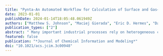 ```yaml
---
title: "Pynta-An Automated Workflow for Calculation of Surface and Gas–Surface Kinetics"
date: 2023-01-01
publishDate: 2024-01-14T18:05:48.061949Z
authors: ["Matthew S. Johnson", "Maciej Gierada", "Eric D. Hermes", "David H. Bross", "Khachik Sargsyan", "Habib N. Najm", "Judit Zádor"]
publication_types: ["2"]
abstract: " Many important industrial processes rely on heterogeneous catalytic systems. However, given all possible catalysts and conditions of interest, it is impractical to optimize most systems experimentally. Automatically generated microkinetic models can be used to efficiently consider many catalysts and conditions. However, these microkinetic models require accurate estimation of many thermochemical and kinetic parameters. Manually calculating these parameters is tedious and error prone, involving many interconnected computations. We present Pynta, a workflow software for automating the calculation of surface and gas–surface reactions. Pynta takes the reactants, products, and atom maps for the reactions of interest, generates sets of initial guesses for all species and saddle points, runs all optimizations, frequency, and IRC calculations, and computes the associated thermochemistry and rate coefficients. It is able to consider all unique adsorption configurations for both adsorbates and saddle points, allowing it to handle high index surfaces and bidentate species. Pynta implements a new saddle point guess generation method called harmonically forced saddle point searching (HFSP). HFSP defines harmonic potentials based on the optimized adsorbate geometries and which bonds are breaking and forming that allow initial placements to be optimized using the GFN1-xTB semiempirical method to create reliable saddle point guesses. This method is reaction class agnostic and fast, allowing Pynta to consider all possible adsorbate site placements efficiently. We demonstrate Pynta on 11 diverse reactions involving monodenate, bidentate, and gas-phase species, many distinct reaction classes, and both a low and a high index facet of Cu. Our results suggest that it is very important to consider reactions between adsorbates adsorbed in all unique configurations for interadsorbate group transfers and reactions on high index surfaces. "
featured: false
publication: "*Journal of Chemical Information and Modeling*"
doi: "10.1021/acs.jcim.3c00948"
---
```


